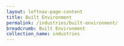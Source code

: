 ```yaml
---
layout: leftnav-page-content
title: Built Environment
permalink: /industries/built-environment/
breadcrumb: Built Environment
collection_name: industries
---
```

